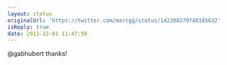 ```yaml
---
layout: status
originalUrl: 'https://twitter.com/marcgg/status/142208279748165632'
isReply: true
date: 2011-12-01 11:47:50
---
```


@gabhubert thanks!
